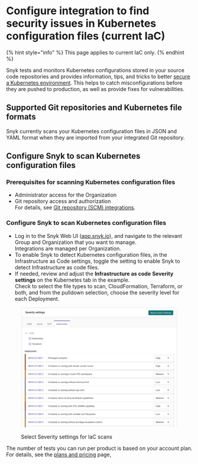 # Configure integration to find security issues in Kubernetes configuration files (current IaC)

{% hint style="info" %}
This page applies to current IaC only.
{% endhint %}

Snyk tests and monitors Kubernetes configurations stored in your source code repositories and provides information, tips, and tricks to better [secure a Kubernetes environment](https://snyk.io/learn/kubernetes-security/). This helps to catch misconfigurations before they are pushed to production, as well as provide fixes for vulnerabilities.

## Supported Git repositories and Kubernetes file formats

Snyk currently scans your Kubernetes configuration files in JSON and YAML format when they are imported from your integrated Git repository.

## Configure Snyk to scan Kubernetes configuration files

### **Prerequisites for scanning Kubernetes configuration files**

* Administrator access for the Organization
* Git repository access and authorization\
  For details, see [Git repository (SCM) integrations](../../../integrations/git-repository-scm-integrations/).

### **Configure Snyk to scan Kubernetes configuration files**

* Log in to the Snyk Web UI ([app.snyk.io](https://app.snyk.io)), and navigate to the relevant Group and Organization that you want to manage.\
  Integrations are managed per Organization.
* To enable Snyk to detect Kubernetes configuration files, in the Infrastructure as Code settings, toggle the setting to enable Snyk to detect Infrastructure as code files.
* If needed, review and adjust the **Infrastructure as code** **Severity settings** on the Kubernetes tab in the example.\
  Check to select the file types to scan, CloudFormation, Terraform, or both, and from the pulldown selection, choose the severity level for each Deployment.

<figure><img src="../../../.gitbook/assets/image (112) (1) (1) (1) (1) (1) (1) (1) (1) (1) (1) (1) (1).png" alt="Select Severity settings for IaC scans"><figcaption><p>Select Severity settings for IaC scans</p></figcaption></figure>

The number of tests you can run per product is based on your account plan. For details, see the [plans and pricing](https://snyk.io/plans/) page,
